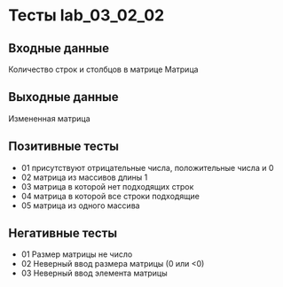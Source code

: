 # Тесты lab_03_02_02

## Входные данные
Количество строк и столбцов в матрице
Матрица

## Выходные данные
Измененная матрица

## Позитивные тесты
- 01 присутствуют отрицательные числа, положительные числа и 0	
- 02 матрица из массивов длины 1
- 03 матрица в которой нет подходящих строк
- 04 матрица в которой все строки подходящие
- 05 матрица из одного массива

## Негативные тесты
- 01 Размер матрицы не число
- 02 Неверный ввод размера матрицы (0 или <0)
- 03 Неверный ввод элемента матрицы


